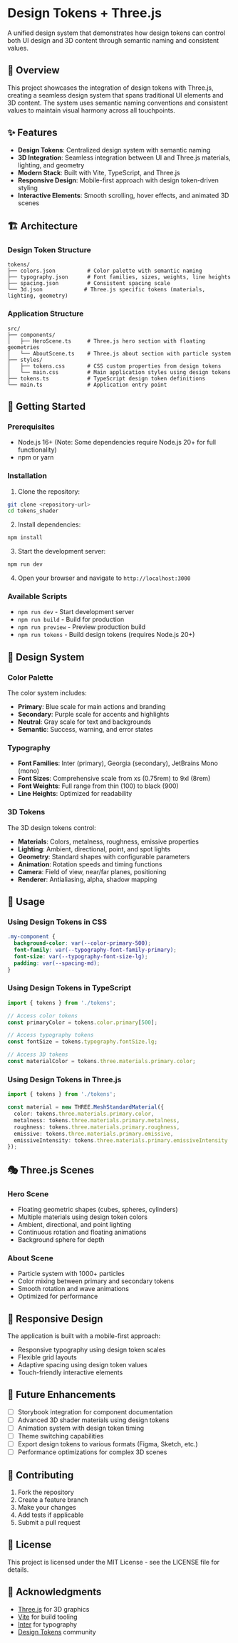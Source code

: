 # Design Tokens + Three.js

A unified design system that demonstrates how design tokens can control both UI design and 3D content through semantic naming and consistent values.

## 🎯 Overview

This project showcases the integration of design tokens with Three.js, creating a seamless design system that spans traditional UI elements and 3D content. The system uses semantic naming conventions and consistent values to maintain visual harmony across all touchpoints.

## ✨ Features

- **Design Tokens**: Centralized design system with semantic naming
- **3D Integration**: Seamless integration between UI and Three.js materials, lighting, and geometry
- **Modern Stack**: Built with Vite, TypeScript, and Three.js
- **Responsive Design**: Mobile-first approach with design token-driven styling
- **Interactive Elements**: Smooth scrolling, hover effects, and animated 3D scenes

## 🏗️ Architecture

### Design Token Structure

```
tokens/
├── colors.json          # Color palette with semantic naming
├── typography.json      # Font families, sizes, weights, line heights
├── spacing.json         # Consistent spacing scale
└── 3d.json             # Three.js specific tokens (materials, lighting, geometry)
```

### Application Structure

```
src/
├── components/
│   ├── HeroScene.ts     # Three.js hero section with floating geometries
│   └── AboutScene.ts    # Three.js about section with particle system
├── styles/
│   ├── tokens.css       # CSS custom properties from design tokens
│   └── main.css         # Main application styles using design tokens
├── tokens.ts            # TypeScript design token definitions
└── main.ts              # Application entry point
```

## 🚀 Getting Started

### Prerequisites

- Node.js 16+ (Note: Some dependencies require Node.js 20+ for full functionality)
- npm or yarn

### Installation

1. Clone the repository:
```bash
git clone <repository-url>
cd tokens_shader
```

2. Install dependencies:
```bash
npm install
```

3. Start the development server:
```bash
npm run dev
```

4. Open your browser and navigate to `http://localhost:3000`

### Available Scripts

- `npm run dev` - Start development server
- `npm run build` - Build for production
- `npm run preview` - Preview production build
- `npm run tokens` - Build design tokens (requires Node.js 20+)

## 🎨 Design System

### Color Palette

The color system includes:
- **Primary**: Blue scale for main actions and branding
- **Secondary**: Purple scale for accents and highlights
- **Neutral**: Gray scale for text and backgrounds
- **Semantic**: Success, warning, and error states

### Typography

- **Font Families**: Inter (primary), Georgia (secondary), JetBrains Mono (mono)
- **Font Sizes**: Comprehensive scale from xs (0.75rem) to 9xl (8rem)
- **Font Weights**: Full range from thin (100) to black (900)
- **Line Heights**: Optimized for readability

### 3D Tokens

The 3D design tokens control:
- **Materials**: Colors, metalness, roughness, emissive properties
- **Lighting**: Ambient, directional, point, and spot lights
- **Geometry**: Standard shapes with configurable parameters
- **Animation**: Rotation speeds and timing functions
- **Camera**: Field of view, near/far planes, positioning
- **Renderer**: Antialiasing, alpha, shadow mapping

## 🔧 Usage

### Using Design Tokens in CSS

```css
.my-component {
  background-color: var(--color-primary-500);
  font-family: var(--typography-font-family-primary);
  font-size: var(--typography-font-size-lg);
  padding: var(--spacing-md);
}
```

### Using Design Tokens in TypeScript

```typescript
import { tokens } from './tokens';

// Access color tokens
const primaryColor = tokens.color.primary[500];

// Access typography tokens
const fontSize = tokens.typography.fontSize.lg;

// Access 3D tokens
const materialColor = tokens.three.materials.primary.color;
```

### Using Design Tokens in Three.js

```typescript
import { tokens } from './tokens';

const material = new THREE.MeshStandardMaterial({
  color: tokens.three.materials.primary.color,
  metalness: tokens.three.materials.primary.metalness,
  roughness: tokens.three.materials.primary.roughness,
  emissive: tokens.three.materials.primary.emissive,
  emissiveIntensity: tokens.three.materials.primary.emissiveIntensity
});
```

## 🎭 Three.js Scenes

### Hero Scene
- Floating geometric shapes (cubes, spheres, cylinders)
- Multiple materials using design token colors
- Ambient, directional, and point lighting
- Continuous rotation and floating animations
- Background sphere for depth

### About Scene
- Particle system with 1000+ particles
- Color mixing between primary and secondary tokens
- Smooth rotation and wave animations
- Optimized for performance

## 📱 Responsive Design

The application is built with a mobile-first approach:
- Responsive typography using design token scales
- Flexible grid layouts
- Adaptive spacing using design token values
- Touch-friendly interactive elements

## 🔮 Future Enhancements

- [ ] Storybook integration for component documentation
- [ ] Advanced 3D shader materials using design tokens
- [ ] Animation system with design token timing
- [ ] Theme switching capabilities
- [ ] Export design tokens to various formats (Figma, Sketch, etc.)
- [ ] Performance optimizations for complex 3D scenes

## 🤝 Contributing

1. Fork the repository
2. Create a feature branch
3. Make your changes
4. Add tests if applicable
5. Submit a pull request

## 📄 License

This project is licensed under the MIT License - see the LICENSE file for details.

## 🙏 Acknowledgments

- [Three.js](https://threejs.org/) for 3D graphics
- [Vite](https://vitejs.dev/) for build tooling
- [Inter](https://rsms.me/inter/) for typography
- [Design Tokens](https://www.designtokens.org/) community 
